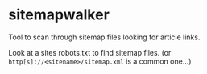 # sitemapwalker

Tool to scan through sitemap files looking for article links.

Look at a sites robots.txt to find sitemap files.
(or `http[s]://<sitename>/sitemap.xml` is a common one...)


